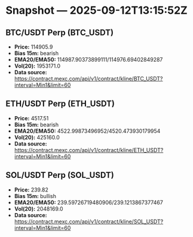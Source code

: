 # Snapshot — 2025-09-12T13:15:52Z

## BTC/USDT Perp (BTC_USDT)
- **Price:** 114905.9
- **Bias 15m:** bearish
- **EMA20/EMA50:** 114987.90373899111/114976.69402849287
- **Vol(20):** 1953171.0
- **Data source:** https://contract.mexc.com/api/v1/contract/kline/BTC_USDT?interval=Min1&limit=60

## ETH/USDT Perp (ETH_USDT)
- **Price:** 4517.51
- **Bias 15m:** bearish
- **EMA20/EMA50:** 4522.99873496952/4520.473930179954
- **Vol(20):** 425160.0
- **Data source:** https://contract.mexc.com/api/v1/contract/kline/ETH_USDT?interval=Min1&limit=60

## SOL/USDT Perp (SOL_USDT)
- **Price:** 239.82
- **Bias 15m:** bullish
- **EMA20/EMA50:** 239.59726719480906/239.1213867377467
- **Vol(20):** 2048169.0
- **Data source:** https://contract.mexc.com/api/v1/contract/kline/SOL_USDT?interval=Min1&limit=60
